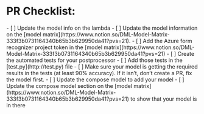 <h1> PR Checklist: </h1>
- [ ] Update the model info on the lambda
- [ ] Update the model information on the [model matrix](https://www.notion.so/DML-Model-Matrix-333f3b0731164340b65b3b629950da41?pvs=21).
- [ ] Add the Azure form recognizer project token in the [model matrix](https://www.notion.so/DML-Model-Matrix-333f3b0731164340b65b3b629950da41?pvs=21)
- [ ] Create the automated tests for your postprocessor
- [ ] Add those tests in the [test.py](http://test.py) file
- [ ] Make sure your model is getting the required results in the tests (at least 90% accuracy). If it isn’t, don’t create a PR, fix the model first.
- [ ] Update the compose model to add your model
- [ ] Update the compose model section on the [model matrix](https://www.notion.so/DML-Model-Matrix-333f3b0731164340b65b3b629950da41?pvs=21) to show that your model is in there
